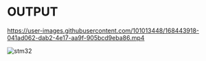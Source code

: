 # OUTPUT


https://user-images.githubusercontent.com/101013448/168443918-041ad062-dab2-4e17-aa9f-905bcd9eba86.mp4

![stm32](https://user-images.githubusercontent.com/101013448/168443963-8ffdb7a8-dd06-40bf-a080-d4c681d0d1e2.jpg)
